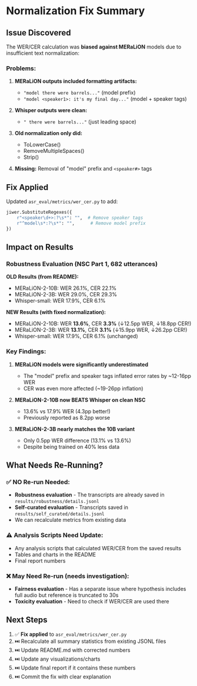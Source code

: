 # Normalization Fix Summary

## Issue Discovered

The WER/CER calculation was **biased against MERaLiON** models due to insufficient text normalization:

### Problems:
1. **MERaLiON outputs included formatting artifacts:**
   - `"model there were barrels..."` (model prefix)
   - `"model <speaker1>: it's my final day..."` (model + speaker tags)

2. **Whisper outputs were clean:**
   - `" there were barrels..."` (just leading space)

3. **Old normalization only did:**
   - ToLowerCase()
   - RemoveMultipleSpaces()
   - Strip()
   
4. **Missing:** Removal of "model" prefix and `<speaker#>` tags

## Fix Applied

Updated `asr_eval/metrics/wer_cer.py` to add:
```python
jiwer.SubstituteRegexes({
    r"<speaker\d+>:?\s*": "",  # Remove speaker tags
    r"^model\s*:?\s*": "",      # Remove model prefix
})
```

## Impact on Results

### Robustness Evaluation (NSC Part 1, 682 utterances)

**OLD Results (from README):**
- MERaLiON-2-10B: WER 26.1%, CER 22.1%
- MERaLiON-2-3B:  WER 29.0%, CER 29.3%
- Whisper-small:  WER 17.9%, CER 6.1%

**NEW Results (with fixed normalization):**
- MERaLiON-2-10B: WER **13.6%**, CER **3.3%** (↓12.5pp WER, ↓18.8pp CER!)
- MERaLiON-2-3B:  WER **13.1%**, CER **3.1%** (↓15.9pp WER, ↓26.2pp CER!)
- Whisper-small:  WER 17.9%, CER 6.1% (unchanged)

### Key Findings:

1. **MERaLiON models were significantly underestimated**
   - The "model" prefix and speaker tags inflated error rates by ~12-16pp WER
   - CER was even more affected (~19-26pp inflation)

2. **MERaLiON-2-10B now BEATS Whisper on clean NSC**
   - 13.6% vs 17.9% WER (4.3pp better!)
   - Previously reported as 8.2pp worse

3. **MERaLiON-2-3B nearly matches the 10B variant**
   - Only 0.5pp WER difference (13.1% vs 13.6%)
   - Despite being trained on 40% less data

## What Needs Re-Running?

### ✅ NO Re-run Needed:
- **Robustness evaluation** - The transcripts are already saved in `results/robustness/details.jsonl`
- **Self-curated evaluation** - Transcripts saved in `results/self_curated/details.jsonl`
- We can recalculate metrics from existing data

### ⚠️ Analysis Scripts Need Update:
- Any analysis scripts that calculated WER/CER from the saved results
- Tables and charts in the README
- Final report numbers

### ❌ May Need Re-run (needs investigation):
- **Fairness evaluation** - Has a separate issue where hypothesis includes full audio but reference is truncated to 30s
- **Toxicity evaluation** - Need to check if WER/CER are used there

## Next Steps

1. ✅ **Fix applied** to `asr_eval/metrics/wer_cer.py`
2. ⏭️ Recalculate all summary statistics from existing JSONL files
3. ⏭️ Update README.md with corrected numbers
4. ⏭️ Update any visualizations/charts
5. ⏭️ Update final report if it contains these numbers
6. ⏭️ Commit the fix with clear explanation
